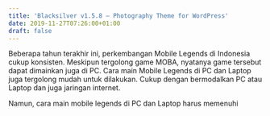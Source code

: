 ```yaml
---
title: 'Blacksilver v1.5.8 – Photography Theme for WordPress'
date: 2019-11-27T07:26:00+01:00
draft: false
---
```


  
Beberapa tahun terakhir ini, perkembangan Mobile Legends di Indonesia cukup konsisten. Meskipun tergolong game MOBA, nyatanya game tersebut dapat dimainkan juga di PC. Cara main Mobile Legends di PC dan Laptop juga tergolong mudah untuk dilakukan. Cukup dengan bermodalkan PC atau Laptop dan juga jaringan internet.  
  
  
  
  
  
  
  
  
  
  
  
  
Namun, cara main mobile legends di PC dan Laptop harus memenuhi